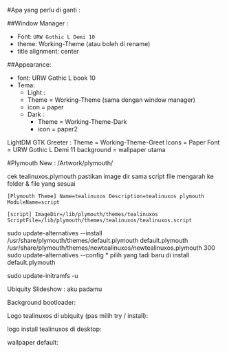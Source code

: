 #Apa yang perlu di ganti : 

##Window Manager :
* Font: `URW Gothic L Demi 10`
* theme: Working-Theme (atau boleh di rename)
* title alignment: center

##Appearance: 
* font: URW Gothic L book 10
* Tema:
   * Light : 
	* Theme = Working-Theme (sama dengan window manager)
	* icon  = paper
   * Dark :
        * Theme = Working-Theme-Dark
        * icon = paper2

LightDM GTK Greeter :
	Theme	   = Working-Theme-Greet
	Icons	   = Paper
	Font	   = URW Gothic L Demi 11
	background = wallpaper utama

#Plymouth New : 
/Artwork/plymouth/

cek tealinuxos.plymouth
pastikan image dir sama script file mengarah ke folder & file yang sesuai

`[Plymouth Theme]
Name=tealinuxos
Description=tealinuxos plymouth 
ModuleName=script`

`[script]
ImageDir=/lib/plymouth/themes/tealinuxos
ScriptFile=/lib/plymouth/themes/tealinuxos/tealinuxos.script`

sudo update-alternatives --install /usr/share/plymouth/themes/default.plymouth default.plymouth /usr/share/plymouth/themes/newtealinuxos/newtealinuxos.plymouth 300
sudo update-alternatives --config * pilih yang tadi baru di install default.plymouth                                                                                                                 

sudo update-initramfs -u 

Ubiquity Slideshow :
aku padamu

Background bootloader:

Logo tealinuxos di ubiquity (pas milih try / install):

logo install tealinuxos di desktop:

wallpaper default:


